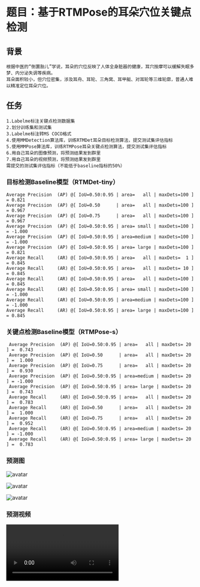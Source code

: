 # 题目：基于RTMPose的耳朵穴位关键点检测

## 背景
    根据中医的“倒置胎儿”学说，耳朵的穴位反映了人体全身脏器的健康，耳穴按摩可以缓解失眠多梦、内分泌失调等疾病。
    耳朵面积较小，但穴位密集，涉及耳舟、耳轮、三角窝、耳甲艇、对耳轮等三维轮廓，普通人难以精准定位耳朵穴位。

## 任务
    1.Labelme标注关键点检测数据集
    2.划分训练集和测试集
    3.Labelme标注转MS COCO格式
    4.使用MMDetection算法库，训练RTMDet耳朵目标检测算法，提交测试集评估指标
    5.使用MMPose算法库，训练RTMPose耳朵关键点检测算法，提交测试集评估指标
    6.用自己耳朵的图像预测，将预测结果发到群里
    7.用自己耳朵的视频预测，将预测结果发到群里
    需提交的测试集评估指标（不能低于baseline指标的50%）

### 目标检测Baseline模型（RTMDet-tiny） 

    Average Precision  (AP) @[ IoU=0.50:0.95 | area=   all | maxDets=100 ] = 0.821
    Average Precision  (AP) @[ IoU=0.50      | area=   all | maxDets=100 ] = 0.967
    Average Precision  (AP) @[ IoU=0.75      | area=   all | maxDets=100 ] = 0.967
    Average Precision  (AP) @[ IoU=0.50:0.95 | area= small | maxDets=100 ] = -1.000
    Average Precision  (AP) @[ IoU=0.50:0.95 | area=medium | maxDets=100 ] = -1.000
    Average Precision  (AP) @[ IoU=0.50:0.95 | area= large | maxDets=100 ] = 0.821
    Average Recall     (AR) @[ IoU=0.50:0.95 | area=   all | maxDets=  1 ] = 0.845
    Average Recall     (AR) @[ IoU=0.50:0.95 | area=   all | maxDets= 10 ] = 0.845
    Average Recall     (AR) @[ IoU=0.50:0.95 | area=   all | maxDets=100 ] = 0.845
    Average Recall     (AR) @[ IoU=0.50:0.95 | area= small | maxDets=100 ] = -1.000
    Average Recall     (AR) @[ IoU=0.50:0.95 | area=medium | maxDets=100 ] = -1.000
    Average Recall     (AR) @[ IoU=0.50:0.95 | area= large | maxDets=100 ] = 0.845
    

### 关键点检测Baseline模型（RTMPose-s） 


     Average Precision  (AP) @[ IoU=0.50:0.95 | area=   all | maxDets= 20 ] =  0.743
     Average Precision  (AP) @[ IoU=0.50      | area=   all | maxDets= 20 ] =  1.000
     Average Precision  (AP) @[ IoU=0.75      | area=   all | maxDets= 20 ] =  0.930
     Average Precision  (AP) @[ IoU=0.50:0.95 | area=medium | maxDets= 20 ] = -1.000
     Average Precision  (AP) @[ IoU=0.50:0.95 | area= large | maxDets= 20 ] =  0.743
     Average Recall     (AR) @[ IoU=0.50:0.95 | area=   all | maxDets= 20 ] =  0.783
     Average Recall     (AR) @[ IoU=0.50      | area=   all | maxDets= 20 ] =  1.000
     Average Recall     (AR) @[ IoU=0.75      | area=   all | maxDets= 20 ] =  0.952
     Average Recall     (AR) @[ IoU=0.50:0.95 | area=medium | maxDets= 20 ] = -1.000
     Average Recall     (AR) @[ IoU=0.50:0.95 | area= large | maxDets= 20 ] =  0.783

     

### 预测图

![avatar](/opencv1.png)

![avatar](/opencv2.jpg)

![avatar](/visualizer.jpg)

### 预测视频

![avatar](/video.mp4)